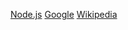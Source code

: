 [Node.js](https://nodejs.org/en)
[Google](https://www.google.com/)
[Wikipedia](https://www.wikipedia.org/)
